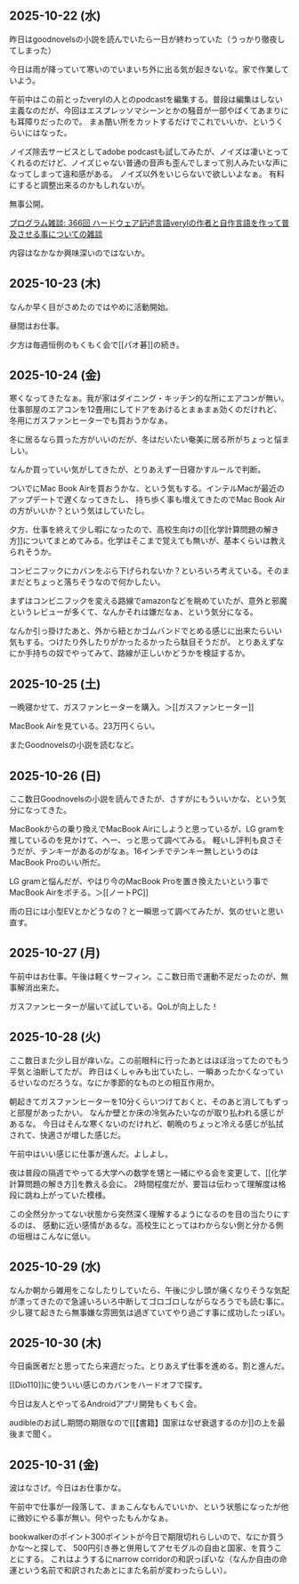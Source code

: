 ##  2025-10-22 (水)

昨日はgoodnovelsの小説を読んでいたら一日が終わっていた（うっかり徹夜してしまった）

今日は雨が降っていて寒いのでいまいち外に出る気が起きないな。家で作業していよう。

午前中はこの前とったverylの人とのpodcastを編集する。普段は編集はしない主義なのだが、今回はエスプレッソマシーンとかの騒音が一部やばくてあまりにも耳障りだったので。
まぁ酷い所をカットするだけでこれでいいか、というくらいにはなった。

ノイズ除去サービスとしてadobe podcastも試してみたが、ノイズは凄いとってくれるのだけど、ノイズじゃない普通の音声も歪んでしまって別人みたいな声になってしまって違和感がある。
ノイズ以外をいじらないで欲しいよなぁ。
有料にすると調整出来るのかもしれないが。

無事公開。

[プログラム雑談: 366回 ハードウェア記述言語verylの作者と自作言語を作って普及させる事についての雑談](https://open.spotify.com/episode/1zQbEuJ487JlIx29LkArn0?si=8sCmU-vnQmOB7OzHcbPOSA)

内容はなかなか興味深いのではないか。

## 2025-10-23 (木)

なんか早く目がさめたのではやめに活動開始。

昼間はお仕事。

夕方は毎週恒例のもくもく会で[[パオ碁]]の続き。

## 2025-10-24 (金)

寒くなってきたなぁ。我が家はダイニング・キッチン的な所にエアコンが無い。仕事部屋のエアコンを12畳用にしてドアをあけるとまぁまぁ効くのだけれど、
冬用にガスファンヒーターでも買おうかなぁ。

冬に居るなら買った方がいいのだが、冬はだいたい奄美に居る所がちょっと悩ましい。

なんか買っていい気がしてきたが、とりあえず一日寝かすルールで判断。

ついでにMac Book Airを買おうかな、という気もする。インテルMacが最近のアップデートで遅くなってきたし、
持ち歩く事も増えてきたのでMac Book Airの方がいいか？という気はしていたし。

夕方、仕事を終えて少し暇になったので、高校生向けの[[化学計算問題の解き方]]についてまとめてみる。化学はそこまで覚えても無いが、基本くらいは教えられそうか。

コンビニフックにカバンをぶら下げられないか？といろいろ考えている。そのままだとちょっと落ちそうなので何かしたい。

まずはコンビニフックを変える路線でamazonなどを眺めていたが、意外と邪魔というレビューが多くて、なんかそれは嫌だなぁ、という気分になる。

なんか引っ掛けたあと、外から紐とかゴムバンドでとめる感じに出来たらいい気もする。つけたり外したりがかったるかったら駄目そうだが。
とりあえずなにか手持ちの奴でやってみて、路線が正しいかどうかを検証するか。

## 2025-10-25 (土)

一晩寝かせて、ガスファンヒーターを購入。＞[[ガスファンヒーター]]

MacBook Airを見ている。23万円くらい。

またGoodnovelsの小説を読むなど。

## 2025-10-26 (日)

ここ数日Goodnovelsの小説を読んできたが、さすがにもういいかな、という気分になってきた。

MacBookからの乗り換えでMacBook Airにしようと思っているが、LG gramを推しているのを見かけて、へー、っと思って調べてみる。
軽いし評判も良さそうだが、テンキーがあるのがなぁ。16インチでテンキー無しというのはMacBook Proのいい所だ。

LG gramと悩んだが、やはり今のMacBook Proを置き換えたいという事でMacBook Airをポチる。＞[[ノートPC]]

雨の日には小型EVとかどうなの？と一瞬思って調べてみたが、気のせいと思い直す。

## 2025-10-27 (月)

午前中はお仕事。午後は軽くサーフィン。ここ数日雨で運動不足だったのが、無事解消出来た。

ガスファンヒーターが届いて試している。QoLが向上した！

## 2025-10-28 (火)

ここ数日また少し目が痒いな。この前眼科に行ったあとはほぼ治ってたのでもう平気と油断してたが。
昨日はくしゃみも出ていたし、一瞬あったかくなっているせいなのだろうな。なにか季節的なものとの相互作用か。

朝起きてガスファンヒーターを10分くらいつけておくと、そのあと消してもずっと部屋があったかい。
なんか壁とか床の冷気みたいなのが取り払われる感じがあるな。
今日はそんな寒くないのだけれど、朝晩のちょっと冷える感じが払拭されて、快適さが増した感じだ。

午前中はいい感じに仕事が進んだ。よしよし。

夜は普段の隔週でやってる大学への数学を甥と一緒にやる会を変更して、[[化学計算問題の解き方]]を教える会に。
2時間程度だが、要旨は伝わって理解度は格段に跳ね上がっていた模様。

この全然分かってない状態から突然深く理解するようになるのを目の当たりにするのは、
感動に近い感情があるな。高校生にとってはわからない側と分かる側の垣根はこんなに低い。

## 2025-10-29 (水)

なんか朝から雑用をこなしたりしていたら、午後に少し頭が痛くなりそうな気配が漂ってきたので急遽いろいろ中断してゴロゴロしながらなろうでも読む事に。
少し寝て起きたら無事嫌な雰囲気は過ぎていてやり過ごす事に成功したっぽい。

## 2025-10-30 (木)

今日歯医者だと思ってたら来週だった。とりあえず仕事を進める。割と進んだ。

[[Dio110]]に使ういい感じのカバンをハードオフで探す。

今日は友人とやってるAndroidアプリ開発もくもく会。

audibleのお試し期間の期限なので[[【書籍】国家はなぜ衰退するのか]]の上を最後まで聞く。

## 2025-10-31 (金)

波はなさげ。今日はお仕事かな。

午前中で仕事が一段落して、まぁこんなもんでいいか、という状態になったが他に微妙にやる事が無い。何やったもんかなぁ。

bookwalkerのポイント300ポイントが今日で期限切れらしいので、なにか買うかな〜と探して、
500円引き券と併用してアセモグルの自由と国家、を買うことにする。
これはようするにnarrow corridorの和訳っぽいな（なんか自由の命運という名前で和訳されたあとにまた名前が変わったらしい）。